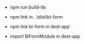 - npm run build-lib

- npm link 
  in ..\dist\bi-form

- npm link bi-form in dest-app

- import BiFormModule in dest-app

